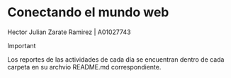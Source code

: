 # Conectando el mundo web

Hector Julian Zarate Ramirez | A01027743

> [!IMPORTANT]
> Los reportes de las actividades de cada día se encuentran dentro de cada carpeta en su archvio README.md correspondiente.
